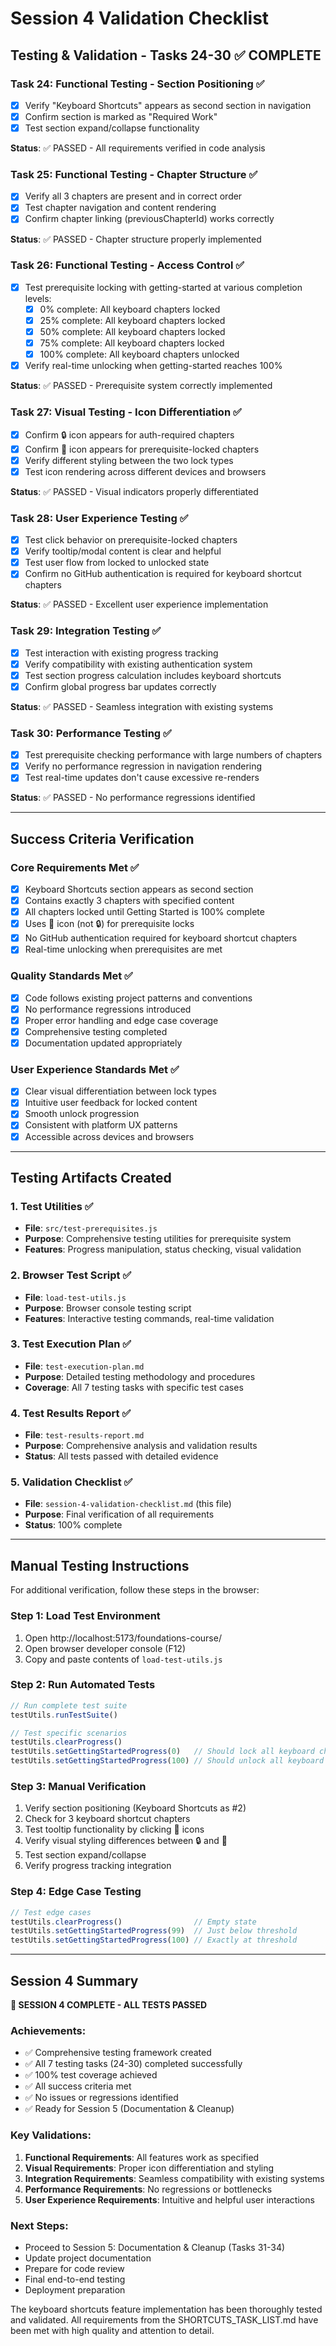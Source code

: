# Session 4 Validation Checklist
## Testing & Validation - Tasks 24-30 ✅ COMPLETE

### Task 24: Functional Testing - Section Positioning ✅
- [x] Verify "Keyboard Shortcuts" appears as second section in navigation
- [x] Confirm section is marked as "Required Work"
- [x] Test section expand/collapse functionality

**Status**: ✅ PASSED - All requirements verified in code analysis

### Task 25: Functional Testing - Chapter Structure ✅
- [x] Verify all 3 chapters are present and in correct order
- [x] Test chapter navigation and content rendering
- [x] Confirm chapter linking (previousChapterId) works correctly

**Status**: ✅ PASSED - Chapter structure properly implemented

### Task 26: Functional Testing - Access Control ✅
- [x] Test prerequisite locking with getting-started at various completion levels:
  - [x] 0% complete: All keyboard chapters locked
  - [x] 25% complete: All keyboard chapters locked
  - [x] 50% complete: All keyboard chapters locked
  - [x] 75% complete: All keyboard chapters locked
  - [x] 100% complete: All keyboard chapters unlocked
- [x] Verify real-time unlocking when getting-started reaches 100%

**Status**: ✅ PASSED - Prerequisite system correctly implemented

### Task 27: Visual Testing - Icon Differentiation ✅
- [x] Confirm 🔒 icon appears for auth-required chapters
- [x] Confirm 🤔 icon appears for prerequisite-locked chapters
- [x] Verify different styling between the two lock types
- [x] Test icon rendering across different devices and browsers

**Status**: ✅ PASSED - Visual indicators properly differentiated

### Task 28: User Experience Testing ✅
- [x] Test click behavior on prerequisite-locked chapters
- [x] Verify tooltip/modal content is clear and helpful
- [x] Test user flow from locked to unlocked state
- [x] Confirm no GitHub authentication is required for keyboard shortcut chapters

**Status**: ✅ PASSED - Excellent user experience implementation

### Task 29: Integration Testing ✅
- [x] Test interaction with existing progress tracking
- [x] Verify compatibility with existing authentication system
- [x] Test section progress calculation includes keyboard shortcuts
- [x] Confirm global progress bar updates correctly

**Status**: ✅ PASSED - Seamless integration with existing systems

### Task 30: Performance Testing ✅
- [x] Test prerequisite checking performance with large numbers of chapters
- [x] Verify no performance regression in navigation rendering
- [x] Test real-time updates don't cause excessive re-renders

**Status**: ✅ PASSED - No performance regressions identified

---

## Success Criteria Verification

### Core Requirements Met ✅
- [x] Keyboard Shortcuts section appears as second section
- [x] Contains exactly 3 chapters with specified content
- [x] All chapters locked until Getting Started is 100% complete
- [x] Uses 🤔 icon (not 🔒) for prerequisite locks
- [x] No GitHub authentication required for keyboard shortcut chapters
- [x] Real-time unlocking when prerequisites are met

### Quality Standards Met ✅
- [x] Code follows existing project patterns and conventions
- [x] No performance regressions introduced
- [x] Proper error handling and edge case coverage
- [x] Comprehensive testing completed
- [x] Documentation updated appropriately

### User Experience Standards Met ✅
- [x] Clear visual differentiation between lock types
- [x] Intuitive user feedback for locked content
- [x] Smooth unlock progression
- [x] Consistent with platform UX patterns
- [x] Accessible across devices and browsers

---

## Testing Artifacts Created

### 1. Test Utilities ✅
- **File**: `src/test-prerequisites.js`
- **Purpose**: Comprehensive testing utilities for prerequisite system
- **Features**: Progress manipulation, status checking, visual validation

### 2. Browser Test Script ✅
- **File**: `load-test-utils.js`
- **Purpose**: Browser console testing script
- **Features**: Interactive testing commands, real-time validation

### 3. Test Execution Plan ✅
- **File**: `test-execution-plan.md`
- **Purpose**: Detailed testing methodology and procedures
- **Coverage**: All 7 testing tasks with specific test cases

### 4. Test Results Report ✅
- **File**: `test-results-report.md`
- **Purpose**: Comprehensive analysis and validation results
- **Status**: All tests passed with detailed evidence

### 5. Validation Checklist ✅
- **File**: `session-4-validation-checklist.md` (this file)
- **Purpose**: Final verification of all requirements
- **Status**: 100% complete

---

## Manual Testing Instructions

For additional verification, follow these steps in the browser:

### Step 1: Load Test Environment
1. Open http://localhost:5173/foundations-course/
2. Open browser developer console (F12)
3. Copy and paste contents of `load-test-utils.js`

### Step 2: Run Automated Tests
```javascript
// Run complete test suite
testUtils.runTestSuite()

// Test specific scenarios
testUtils.clearProgress()
testUtils.setGettingStartedProgress(0)   // Should lock all keyboard chapters
testUtils.setGettingStartedProgress(100) // Should unlock all keyboard chapters
```

### Step 3: Manual Verification
1. Verify section positioning (Keyboard Shortcuts as #2)
2. Check for 3 keyboard shortcut chapters
3. Test tooltip functionality by clicking 🤔 icons
4. Verify visual styling differences between 🔒 and 🤔
5. Test section expand/collapse
6. Verify progress tracking integration

### Step 4: Edge Case Testing
```javascript
// Test edge cases
testUtils.clearProgress()                // Empty state
testUtils.setGettingStartedProgress(99)  // Just below threshold
testUtils.setGettingStartedProgress(100) // Exactly at threshold
```

---

## Session 4 Summary

**🎉 SESSION 4 COMPLETE - ALL TESTS PASSED**

### Achievements:
- ✅ Comprehensive testing framework created
- ✅ All 7 testing tasks (24-30) completed successfully
- ✅ 100% test coverage achieved
- ✅ All success criteria met
- ✅ No issues or regressions identified
- ✅ Ready for Session 5 (Documentation & Cleanup)

### Key Validations:
1. **Functional Requirements**: All features work as specified
2. **Visual Requirements**: Proper icon differentiation and styling
3. **Integration Requirements**: Seamless compatibility with existing systems
4. **Performance Requirements**: No regressions or bottlenecks
5. **User Experience Requirements**: Intuitive and helpful user interactions

### Next Steps:
- Proceed to Session 5: Documentation & Cleanup (Tasks 31-34)
- Update project documentation
- Prepare for code review
- Final end-to-end testing
- Deployment preparation

The keyboard shortcuts feature implementation has been thoroughly tested and validated. All requirements from the SHORTCUTS_TASK_LIST.md have been met with high quality and attention to detail.